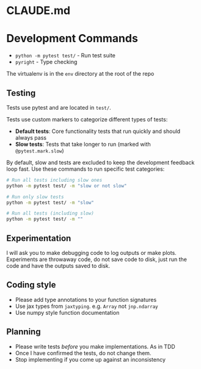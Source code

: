 # CLAUDE.md

# Development Commands

- `python -m pytest test/` - Run test suite
- `pyright` - Type checking

The virtualenv is in the `env` directory at the root of the repo

## Testing

Tests use pytest and are located in `test/`.

Tests use custom markers to categorize different types of tests:

- **Default tests**: Core functionality tests that run quickly and should always pass
- **Slow tests**: Tests that take longer to run (marked with `@pytest.mark.slow`)

By default, slow and tests are excluded to keep the development feedback loop fast. Use these commands to run specific test categories:

```bash
# Run all tests including slow ones
python -m pytest test/ -m "slow or not slow"

# Run only slow tests
python -m pytest test/ -m "slow"

# Run all tests (including slow)
python -m pytest test/ -m ""
```

## Experimentation

I will ask you to make debugging code to log outputs or make plots. Experiments are throwaway code, do not save code to disk, just run the code and have the outputs saved to disk.

## Coding style

 * Please add type annotations to your function signatures
 * Use jax types from `jaxtyping`. e.g. `Array` not `jnp.ndarray`
 * Use numpy style function documentation

## Planning

 * Please write tests *before* you make implementations. As in TDD
 * Once I have confirmed the tests, do not change them.
 * Stop implementing if you come up against an inconsistency
